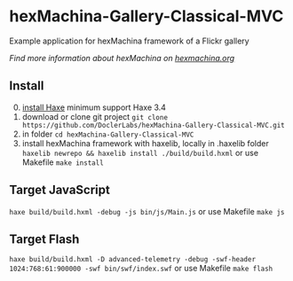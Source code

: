 # hexMachina-Gallery-Classical-MVC
Example application for hexMachina framework of a Flickr gallery

*Find more information about hexMachina on [hexmachina.org](http://hexmachina.org/)*

## Install
0. [install Haxe](http://haxe.org/download/) minimum support Haxe 3.4
1. download or clone git project `git clone https://github.com/DoclerLabs/hexMachina-Gallery-Classical-MVC.git`
2. in folder `cd hexMachina-Gallery-Classical-MVC`
3. install hexMachina framework with haxelib, locally in .haxelib folder `haxelib newrepo && haxelib install ./build/build.hxml` or use Makefile ```make install```

## Target JavaScript
```haxe build/build.hxml -debug -js bin/js/Main.js```
or use Makefile ```make js```

## Target Flash
```haxe build/build.hxml -D advanced-telemetry -debug -swf-header 1024:768:61:900000 -swf bin/swf/index.swf```
or use Makefile ```make flash```
